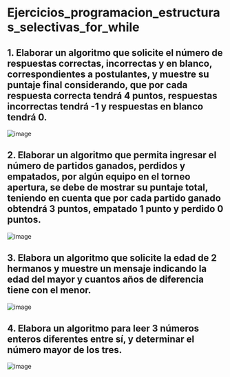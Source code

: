 # Ejercicios_programacion_estructuras_selectivas_for_while

## 1. Elaborar un algoritmo que solicite el número de respuestas correctas, incorrectas y en blanco, correspondientes a postulantes, y muestre su puntaje final considerando, que por cada respuesta correcta tendrá 4 puntos, respuestas incorrectas tendrá -1 y respuestas en blanco tendrá 0.
![image](https://github.com/user-attachments/assets/3c4b6278-5fd0-490e-bd8d-365ebbf30686)

## 2. Elaborar un algoritmo que permita ingresar el número de partidos ganados, perdidos y empatados, por algún equipo en el torneo apertura, se debe de mostrar su puntaje total, teniendo en cuenta que por cada partido ganado obtendrá 3 puntos, empatado 1 punto y perdido 0 puntos.
![image](https://github.com/user-attachments/assets/f4116382-3e0d-4ea8-a411-3fbb8fc0a787)

## 3. Elabora un algoritmo que solicite la edad de 2 hermanos y muestre un mensaje indicando la edad del mayor y cuantos años de diferencia tiene con el menor.
![image](https://github.com/user-attachments/assets/b33a5acd-3e9a-4773-b7b6-5b18ef3f668f)

## 4. Elabora un algoritmo para leer 3 números enteros diferentes entre sí, y determinar el número mayor de los tres.
![image](https://github.com/user-attachments/assets/76e4d656-d7aa-4594-8da9-3eea7e163f0f)






